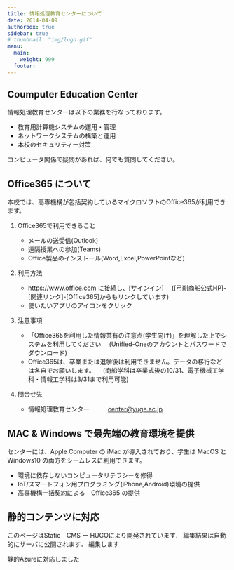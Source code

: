 ```yaml
---
title: 情報処理教育センターについて
date: 2014-04-09
authorbox: true
sidebar: true
# thumbnail: "img/logo.gif"
menu: 
  main:
    weight: 999
  footer:
---
```


## Coumputer Education Center

情報処理教育センターは以下の業務を行なっております。
* 教育用計算機システムの運用・管理
* ネットワークシステムの構築と運用
* 本校のセキュリティー対策

コンピュータ関係で疑問があれば、何でも質問してください。

<!--more-->

 ## Office365 について

本校では、高専機構が包括契約しているマイクロソフトのOffice365が利用できます。

1. Office365で利用できること
    - メールの送受信(Outlook)
    - 遠隔授業への参加(Teams)
    - Office製品のインストール(Word,Excel,PowerPointなど)
1. 利用方法
    - https://www.office.com に接続し、[サインイン]
　([弓削商船公式HP]-[関連リンク]-[Office365]からもリンクしています)
    - 使いたいアプリのアイコンをクリック

1. 注意事項
    - 「Office365を利用した情報共有の注意点(学生向け)」を理解した上でシステムを利用してください
　(Unified-Oneのアカウントとパスワードでダウンロード)
    - Office365は、卒業または退学後は利用できません。データの移行などは各自でお願いします。
　(商船学科は卒業式後の10/31、電子機械工学科・情報工学科は3/31まで利用可能)

1. 問合せ先
    - 情報処理教育センター　　　center@yuge.ac.jp

## MAC & Windows で最先端の教育環境を提供

センターには、Apple Computer の iMac が導入されており、学生は MacOS 
と Windows10 の両方をシームレスに利用できます。

* 環境に依存しないコンピュータリテラシーを修得
* IoT/スマートフォン用プログラミング(iPhone,Android)環境の提供
* 高専機構一括契約による　Office365 の提供

## 静的コンテンツに対応

このページはStatic　CMS ー HUGOにより開発されています．
編集結果は自動的にサーバに公開されます．
編集します

静的Azureに対応しました